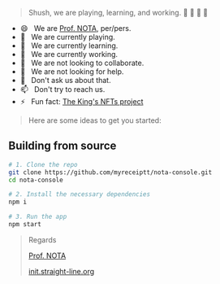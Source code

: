 > Shush, we are playing, learning, and working. 🤫 🤫 🤫 🤫

- 😄 &nbsp; We are [Prof. NOTA](https://deeplinks.straight-line.org/), per/pers.
- 🤙 &nbsp; We are currently playing.
- 🌱 &nbsp; We are currently learning.
- 🔭 &nbsp; We are currently working.
- 👯 &nbsp; We are not looking to collaborate.
- 🤔 &nbsp; We are not looking for help.
- 💬 &nbsp; Don't ask us about that.
- 📫 &nbsp; Don't try to reach us.
- ⚡ &nbsp; Fun fact: [The King's NFTs project](https://iqraa.straight-line.org/the-kings-nfts/)

> Here are some ideas to get you started:

## Building from source

```sh
# 1. Clone the repo
git clone https://github.com/myreceiptt/nota-console.git
cd nota-console

# 2. Install the necessary dependencies
npm i

# 3. Run the app
npm start
```

> Regards
> 
> [Prof. NOTA](https://deeplinks.straight-line.org/)
> 
> [init.straight-line.org](https://init.straight-line.org/)
> 


